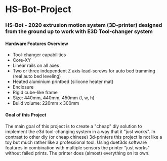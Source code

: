 # HS-Bot-Project
### HS-Bot - 2020 extrusion motion system (3D-printer) designed from the ground up to work with E3D Tool-changer system

#### Hardware Features Overview
- Tool-changer capabilities
- Core-XY
- Linear rails on all axes
- Two or three independent Z axis lead-screws for auto bed tramming (real auto bed leveling)
- Heated aluminium printbed (silicone heater mat)
- Enclosure
- Rigid cube-like frame
- Size: 440mm, 440mm, 450mm (l, w, h)
- Build volume: 220mm x 300mm


#### Goal of this Project
The main goal of this project is to create a "cheap" diy solution to implement the e3d tool-changing system in a way that it "just works".
In contrast to other diy (or cheap chinese)  3d-printers this project is not like a toy but much rather like a professional tool. 
Using duet3ds software features in combination with multiple sensors the printer "just works" without failed prints. The printer does (almost) everything on its own.

